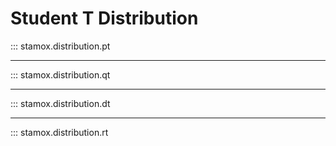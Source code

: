 # Student T Distribution

::: stamox.distribution.pt
 
---

::: stamox.distribution.qt

---

::: stamox.distribution.dt

--- 

::: stamox.distribution.rt